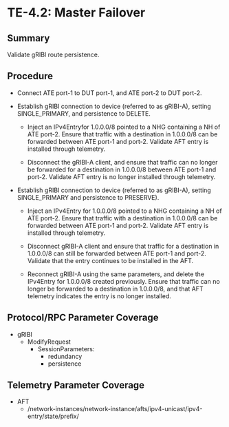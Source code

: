 # TE-4.2: Master Failover

## Summary

Validate gRIBI route persistence.

## Procedure

*   Connect ATE port-1 to DUT port-1, and ATE port-2 to DUT port-2.

*   Establish gRIBI connection to device (referred to as gRIBI-A), setting SINGLE_PRIMARY, and persistence to DELETE.

    *   Inject an IPv4Entryfor 1.0.0.0/8 pointed to a NHG containing a NH of ATE port-2. Ensure that traffic with a destination in 1.0.0.0/8 can be forwarded between ATE port-1 and port-2. Validate AFT entry is installed through telemetry.
    
    *   Disconnect the gRIBI-A client, and ensure that traffic can no longer be forwarded for a destination in 1.0.0.0/8 between ATE port-1 and port-2. Validate AFT entry is no longer installed through telemetry.
    
*   Establish gRIBI connection to device (referred to as gRIBI-A), setting SINGLE_PRIMARY and persistence to PRESERVE).

    *   Inject an IPv4Entry for 1.0.0.0/8 pointed to a NHG containing a NH of ATE port-2. Ensure that traffic with a destination in 1.0.0.0/8 can be forwarded between ATE port-1 and port-2. Validate AFT entry is installed through telemetry.
    
    *   Disconnect gRIBI-A client and ensure that traffic for a destination in 1.0.0.0/8 can still be forwarded between ATE port-1 and port-2. Validate that the entry continues to be installed in the AFT.
    
    *   Reconnect gRIBI-A using the same parameters, and delete the IPv4Entry for 1.0.0.0/8 created previously. Ensure that traffic can no longer be forwarded to a destination in 1.0.0.0/8, and that AFT telemetry indicates the entry is no longer installed.

## Protocol/RPC Parameter Coverage
*   gRIBI
    *   ModifyRequest
        *   SessionParameters:
            *   redundancy
            *   persistence


## Telemetry Parameter Coverage
*   AFT
    *   /network-instances/network-instance/afts/ipv4-unicast/ipv4-entry/state/prefix/
